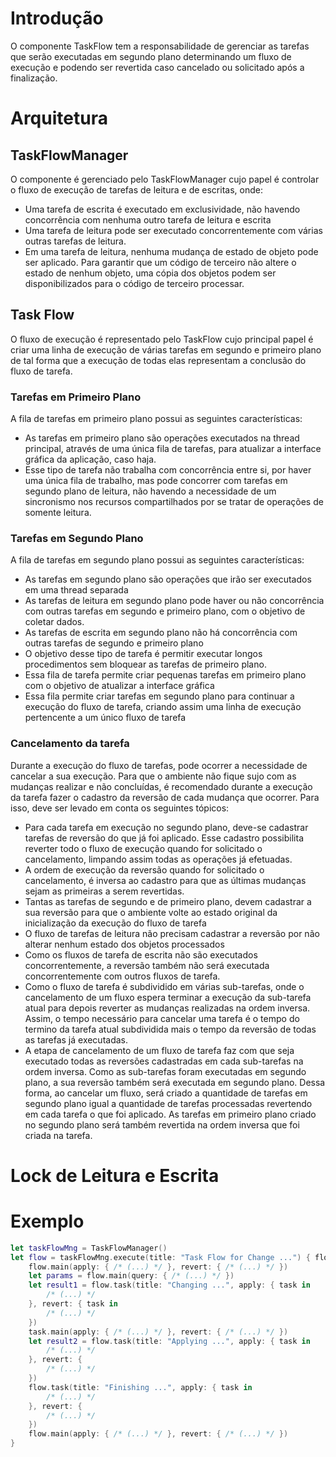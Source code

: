 # Introdução

O componente TaskFlow tem a responsabilidade de gerenciar as tarefas que serão executadas em segundo plano determinando um fluxo de execução e podendo ser revertida caso cancelado ou solicitado após a finalização.

# Arquitetura

##  TaskFlowManager

O componente é gerenciado pelo TaskFlowManager cujo papel é controlar o fluxo de execução de tarefas de leitura e de escritas, onde:

* Uma tarefa de escrita é executado em exclusividade, não havendo concorrência com nenhuma outro tarefa de leitura e escrita
* Uma tarefa de leitura pode ser executado concorrentemente com várias outras tarefas de leitura.
* Em uma tarefa de leitura, nenhuma mudança de estado de objeto pode ser aplicado. Para garantir que um código de terceiro não altere o estado de nenhum objeto, uma cópia dos objetos podem ser disponibilizados para o código de terceiro processar.

## Task Flow

O fluxo de execução é representado pelo TaskFlow cujo principal papel é criar uma linha de execução de várias tarefas em segundo e primeiro plano de tal forma que a execução de todas elas representam a conclusão do fluxo de tarefa. 

### Tarefas em Primeiro Plano

A fila de tarefas em primeiro plano possui as seguintes características:

* As tarefas em primeiro plano são operações executados na thread principal, através de uma única fila de tarefas, para atualizar a interface gráfica da aplicação, caso haja. 
* Esse tipo de tarefa não trabalha com concorrência entre si, por haver uma única fila de trabalho, mas pode concorrer com tarefas em segundo plano de leitura, não havendo a necessidade de um sincronismo nos recursos compartilhados por se tratar de operações de somente leitura.

### Tarefas em Segundo Plano

A fila de tarefas em segundo plano possui as seguintes características:

* As tarefas em segundo plano são operações que irão ser executados em uma thread separada
* As tarefas de leitura em segundo plano pode haver ou não concorrência com outras tarefas em segundo e primeiro plano, com o objetivo de coletar dados.
* As tarefas de escrita em segundo plano não há concorrência com outras tarefas de segundo e primeiro plano
* O objetivo desse tipo de tarefa é permitir executar longos procedimentos sem bloquear as tarefas de primeiro plano.
* Essa fila de tarefa permite criar pequenas tarefas em primeiro plano com o objetivo de atualizar a interface gráfica
* Essa fila permite criar tarefas em segundo plano para continuar a execução do fluxo de tarefa, criando assim uma linha de execução pertencente a um único fluxo de tarefa

### Cancelamento da tarefa

Durante a execução do fluxo de tarefas, pode ocorrer a necessidade de cancelar a sua execução. Para que o ambiente não fique sujo com as mudanças realizar e não concluídas, é recomendado durante a execução da tarefa fazer o cadastro da reversão de cada mudança que ocorrer. Para isso, deve ser levado em conta os seguintes tópicos:

* Para cada tarefa em execução no segundo plano, deve-se cadastrar tarefas de reversão do que já foi aplicado. Esse cadastro possibilita reverter todo o fluxo de execução quando for solicitado o cancelamento, limpando assim todas as operações já efetuadas.
* A ordem de execução da reversão quando for solicitado o cancelamento, é inversa ao cadastro para que as últimas mudanças sejam as primeiras a serem revertidas.
* Tantas as tarefas de segundo e de primeiro plano, devem cadastrar a sua reversão para que o ambiente volte ao estado original da inicialização da execução do fluxo de tarefa
* O fluxo de tarefas de leitura não precisam cadastrar a reversão por não alterar nenhum estado dos objetos processados 
* Como os fluxos de tarefa de escrita não são executados concorrentemente, a reversão também não será executada concorrentemente com outros fluxos de tarefa.
* Como o fluxo de tarefa é subdividido em várias sub-tarefas, onde o cancelamento de um fluxo espera terminar a execução da sub-tarefa atual para depois reverter as mudanças realizadas na ordem inversa. Assim, o tempo necessário para cancelar uma tarefa é o tempo do termino da tarefa atual subdividida mais o tempo da reversão de todas as tarefas já executadas.
* A etapa de cancelamento de um fluxo de tarefa faz com que seja executado todas as reversões cadastradas em cada sub-tarefas na ordem inversa. Como as sub-tarefas foram executadas em segundo plano, a sua reversão também será executada em segundo plano. Dessa forma, ao cancelar um fluxo, será criado a quantidade de tarefas em segundo plano igual a quantidade de tarefas processadas revertendo em cada tarefa o que foi aplicado. As tarefas em primeiro plano criado no segundo plano será também revertida na ordem inversa que foi criada na tarefa.

# Lock de Leitura e Escrita

# Exemplo

```swift
let taskFlowMng = TaskFlowManager()
let flow = taskFlowMng.execute(title: "Task Flow for Change ...") { flow in
    flow.main(apply: { /* (...) */ }, revert: { /* (...) */ })
    let params = flow.main(query: { /* (...) */ })
    let result1 = flow.task(title: "Changing ...", apply: { task in 
        /* (...) */
    }, revert: { task in
        /* (...) */
    })
    task.main(apply: { /* (...) */ }, revert: { /* (...) */ })
    let result2 = flow.task(title: "Applying ...", apply: { task in 
        /* (...) */
    }, revert: { 
        /* (...) */ 
    })
    flow.task(title: "Finishing ...", apply: { task in 
        /* (...) */
    }, revert: { 
        /* (...) */ 
    })
    flow.main(apply: { /* (...) */ }, revert: { /* (...) */ })
}
```

